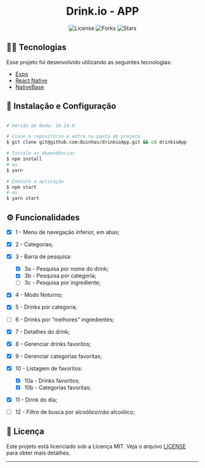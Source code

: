 <h1 align="center">Drink.io - APP</h1>

<p align="center">
  <img  src="https://img.shields.io/static/v1?label=license&message=MIT&color=5965E0&labelColor=121214" alt="License">

  <img src="https://img.shields.io/github/forks/Quinhas/drinkioApp?label=forks&message=MIT&color=5965E0&labelColor=121214" alt="Forks">

  <img src="https://img.shields.io/github/stars/Quinhas/drinkioApp?label=stars&message=MIT&color=5965E0&labelColor=121214" alt="Stars">
</p>

## 👨‍💻 Tecnologias

Esse projeto foi desenvolvido utilizando as seguintes tecnologias:

- [Expo](https://expo.dev/)
- [React Native](https://reactnative.dev/)
- [NativeBase](https://nativebase.io/)

## 🚀 Instalação e Configuração

```bash

# Versão do Node: 16.14.0

# Clone o repositório e entre na pasta do projeto
$ git clone git@github.com:Quinhas/drinkioApp.git && cd drinkioApp

# Instale as dependências
$ npm install
# ou
$ yarn

# Execute a aplicação
$ npm start
# ou
$ yarn start

```

## ⚙️ Funcionalidades

- [x] 1 - Menu de navegação inferior, em abas;
- [x] 2 - Categorias;
- [x] 3 - Barra de pesquisa:
  - [x] 3a - Pesquisa por nome do drink;
  - [x] 3b - Pesquisa por categoria;
  - [ ] 3c - Pesquisa por ingrediente;
- [x] 4 - Modo Noturno;
- [x] 5 - Drinks por categoria;
- [ ] 6 - Drinks por “melhores” ingredientes;
- [x] 7 - Detalhes do drink;
- [x] 8 - Gerenciar drinks favoritos;
- [x] 9 - Gerenciar categorias favoritas;
- [x] 10 - Listagem de favoritos:
  - [x] 10a - Drinks favoritos;
  - [x] 10b - Categorias favoritas;
- [x] 11 - Drink do dia;
- [ ] 12 - Filtro de busca por alcoólico/não alcoólico;



## 📝 Licença

Este projeto está licenciado sob a Licença MIT. Veja o arquivo [LICENSE](LICENSE) para obter mais detalhes.

---
